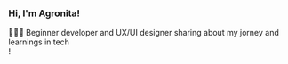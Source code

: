 <!-- Level 1: Simple bio and stats-->

### Hi, I'm Agronita!

👩🏻‍💻 Beginner developer and UX/UI designer sharing about my jorney and learnings in tech<br>!
<!-- Github stats from https://github.com/agronita/github-readme-stats -->

